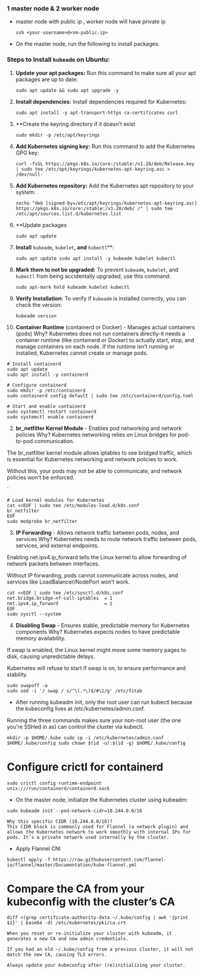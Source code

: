 ### 1 master node & 2 worker node

- master node with public ip , worker node will have private ip

    `ssh <your-username>@<vm-public-ip>`

- On the master node, run the following to install packages:

### Steps to Install `kubeadm` on Ubuntu:

1. **Update your apt packages:** Run this command to make sure all your apt packages are up to date:

   `sudo apt update && sudo apt upgrade -y`

2. **Install dependencies:** Install dependencies required for Kubernetes:

   `sudo apt install -y apt-transport-https ca-certificates curl`

3. **Create the keyring directory if it doesn't exist

    `sudo mkdir -p /etc/apt/keyrings`

4. **Add Kubernetes signing key:** Run this command to add the Kubernetes GPG key:

   `curl -fsSL https://pkgs.k8s.io/core:/stable:/v1.28/deb/Release.key | sudo tee /etc/apt/keyrings/kubernetes-apt-keyring.asc > /dev/null-`

5. **Add Kubernetes repository:** Add the Kubernetes apt repository to your system:

   `secho "deb [signed-by=/etc/apt/keyrings/kubernetes-apt-keyring.asc] https://pkgs.k8s.io/core:/stable:/v1.28/deb/ /" | sudo tee /etc/apt/sources.list.d/kubernetes.list`

6. **Update packages
   
    `sudo apt update`
   
7. **Install** `kubeadm`**,** `kubelet`**, and** `kubectl`**:

   `sudo apt update sudo apt install -y kubeadm kubelet kubectl`

8. **Mark them to not be upgraded:** To prevent `kubeadm`, `kubelet`, and `kubectl` from being accidentally upgraded, use this command:

   `sudo apt-mark hold kubeadm kubelet kubectl`

9. **Verify Installation:** To verify if `kubeadm` is installed correctly, you can check the version:

   `kubeadm version`



1. **Container Runtime** (containerd or Docker) - Manages actual containers (pods)
Why?
Kubernetes does not run containers directly-it needs a container runtime (like containerd or Docker) to actually start, stop, and manage containers on each node.
If the runtime isn’t running or installed, Kubernetes cannot create or manage pods.

```
# Install containerd
sudo apt update
sudo apt install -y containerd

# Configure containerd
sudo mkdir -p /etc/containerd
sudo containerd config default | sudo tee /etc/containerd/config.toml

# Start and enable containerd
sudo systemctl restart containerd
sudo systemctl enable containerd
```

2. **br_netfilter Kernel Module** - Enables pod networking and network policies
Why?
Kubernetes networking relies on Linux bridges for pod-to-pod communication.

The br_netfilter kernel module allows iptables to see bridged traffic, which is essential for Kubernetes networking and network policies to work.

Without this, your pods may not be able to communicate, and network policies won’t be enforced.

`
```
# Load kernel modules for Kubernetes
cat <<EOF | sudo tee /etc/modules-load.d/k8s.conf
br_netfilter
EOF
sudo modprobe br_netfilter
```

3. **IP Forwarding** - 	Allows network traffic between pods, nodes, and services
Why?
Kubernetes needs to route network traffic between pods, services, and external endpoints.

Enabling net.ipv4.ip_forward tells the Linux kernel to allow forwarding of network packets between interfaces.

Without IP forwarding, pods cannot communicate across nodes, and services like LoadBalancer/NodePort won’t work.

```
cat <<EOF | sudo tee /etc/sysctl.d/k8s.conf
net.bridge.bridge-nf-call-iptables  = 1
net.ipv4.ip_forward                 = 1
EOF
sudo sysctl --system
```

4. **Disabling Swap** - Ensures stable, predictable memory for Kubernetes components
Why?
Kubernetes expects nodes to have predictable memory availability.

If swap is enabled, the Linux kernel might move some memory pages to disk, causing unpredictable delays.

Kubernetes will refuse to start if swap is on, to ensure performance and stability.

```
sudo swapoff -a
sudo sed -i '/ swap / s/^\(.*\)$/#\1/g' /etc/fstab
```

- After running kubeadm init, only the root user can run kubectl because the kubeconfig lives at /etc/kubernetes/admin.conf.

Running the three commands makes sure your non-root user (the one you're SSHed in as) can control the cluster via kubectl.

`
mkdir -p $HOME/.kube
sudo cp -i /etc/kubernetes/admin.conf $HOME/.kube/config
sudo chown $(id -u):$(id -g) $HOME/.kube/config
`

# Configure crictl for containerd

`sudo crictl config runtime-endpoint unix:///run/containerd/containerd.sock`

- On the master node, initialize the Kubernetes cluster using kubeadm:

`
sudo kubeadm init --pod-network-cidr=10.244.0.0/16
`

```
Why this specific CIDR (10.244.0.0/16)?
This CIDR block is commonly used for Flannel (a network plugin) and allows the Kubernetes network to work smoothly with internal IPs for pods. It’s a private network used internally by the cluster.
```

- Apply Flannel CNI

`
kubectl apply -f https://raw.githubusercontent.com/flannel-io/flannel/master/Documentation/kube-flannel.yml
`

# Compare the CA from your kubeconfig with the cluster’s CA
`diff <(grep certificate-authority-data ~/.kube/config | awk '{print $2}' | base64 -d) /etc/kubernetes/pki/ca.crt`

```
When you reset or re-initialize your cluster with kubeadm, it generates a new CA and new admin credentials.

If you had an old ~/.kube/config from a previous cluster, it will not match the new CA, causing TLS errors.

Always update your kubeconfig after (re)initializing your cluster.
```
